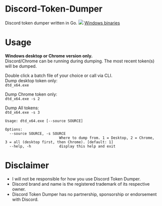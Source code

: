 # Discord-Token-Dumper
Discord token dumper written in Go.
![](https://i.imgur.com/VYnpN87.png)
[Windows binaries](https://github.com/Sorrow446/Discord-Token-Dumper/releases)

# Usage
**Windows desktop or Chrome version only.**    
Discord/Chrome can be running during dumping. The most recent token(s) will be dumped.

Double click a batch file of your choice or call via CLI.    
Dump desktop token only:   
`dtd_x64.exe`

Dump Chrome token only:   
`dtd_x64.exe -s 2`

Dump All tokens:   
`dtd_x64.exe -s 3`

```
Usage: dtd_x64.exe [--source SOURCE]

Options:
  --source SOURCE, -s SOURCE
                         Where to dump from. 1 = Desktop, 2 = Chrome, 3 = all (desktop first, then Chrome). [default: 1]
  --help, -h             display this help and exit
 ```
 
# Disclaimer
- I will not be responsible for how you use Discord Token Dumper.    
- Discord brand and name is the registered trademark of its respective owner.    
- Discord Token Dumper has no partnership, sponsorship or endorsement with Discord.
